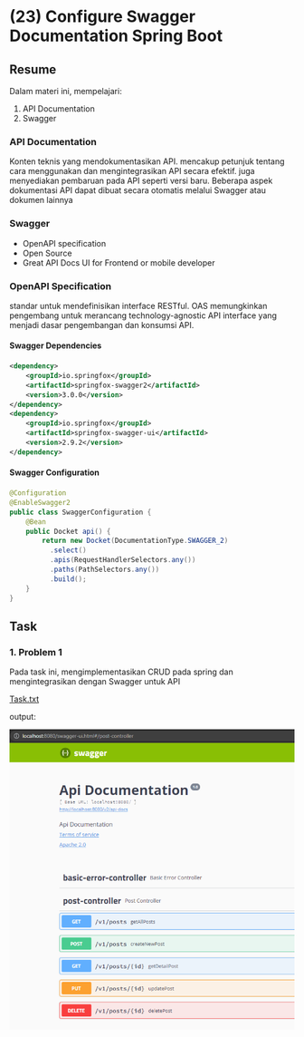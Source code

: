 # (23) Configure Swagger Documentation Spring Boot

## Resume
Dalam materi ini, mempelajari:
1. API Documentation
2. Swagger

### API Documentation
Konten teknis yang mendokumentasikan API. mencakup petunjuk tentang cara menggunakan dan mengintegrasikan API secara efektif. juga menyediakan pembaruan pada API seperti versi baru. Beberapa aspek dokumentasi API dapat dibuat secara otomatis melalui Swagger atau dokumen lainnya

### Swagger
- OpenAPI specification
- Open Source
- Great API Docs UI for Frontend or mobile developer

### OpenAPI Specification
standar untuk mendefinisikan interface RESTful. OAS memungkinkan pengembang untuk merancang technology-agnostic API interface yang menjadi dasar pengembangan dan konsumsi API.

#### Swagger Dependencies
```xml
<dependency>
    <groupId>io.springfox</groupId>
    <artifactId>springfox-swagger2</artifactId>
    <version>3.0.0</version>
</dependency>
<dependency>
    <groupId>io.springfox</groupId>
    <artifactId>springfox-swagger-ui</artifactId>
    <version>2.9.2</version>
</dependency>

```

#### Swagger Configuration
```java
@Configuration
@EnableSwagger2
public class SwaggerConfiguration {                                    
    @Bean
    public Docket api() { 
        return new Docket(DocumentationType.SWAGGER_2)  
          .select()                                  
          .apis(RequestHandlerSelectors.any())              
          .paths(PathSelectors.any())                          
          .build();                                           
    }
}
```

## Task
### 1. Problem 1
Pada task ini, mengimplementasikan CRUD pada spring dan mengintegrasikan dengan Swagger untuk API

[Task.txt](./praktikum/alterra.txt)

output:

![Problem 1](./screenshots/1.PNG)






